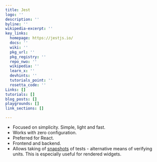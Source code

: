 ```yaml
---
title: Jest
logo: ''
description: ''
byline: ''
wikipedia-excerpt: ''
key_links:
  homepage: https://jestjs.io/
  docs: ''
  wiki: ''
  pkg_url: ''
  pkg_registry: ''
  repo_nwo: ''
  wikipedia: ''
  learn_x: ''
  devhints: ''
  tutorials_point: ''
  rosetta_code: ''
Links: []
tutorials: []
blog_posts: []
playgrounds: []
link_sections: []

---
```

- Focused on simplicity. Simple, light and fast.
- Works with zero configuration.
- Preferred for React.
- Frontend and backend.
- Allows taking of [snapshots](https://jestjs.io/docs/snapshot-testing) of tests - alternative means of verifying units. This is especially useful for rendered widgets.
